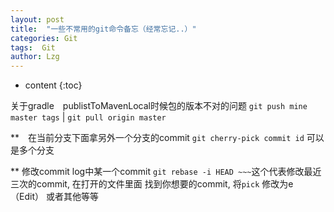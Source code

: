 ```yaml
---
layout: post
title:  "一些不常用的git命令备忘（经常忘记..）"
categories: Git
tags:  Git
author: Lzg
---
```


* content
{:toc}

关于gradle　publistToMavenLocal时候包的版本不对的问题
`git push mine master tags` | `git pull origin master`

**　在当前分支下面拿另外一个分支的commit
`git cherry-pick commit id` 可以是多个分支

** 修改commit log中某一个commit
`git rebase -i HEAD ~~~`这个代表修改最近三次的commit, 在打开的文件里面
找到你想要的commit, 将`pick` 修改为e（Edit） 或者其他等等
